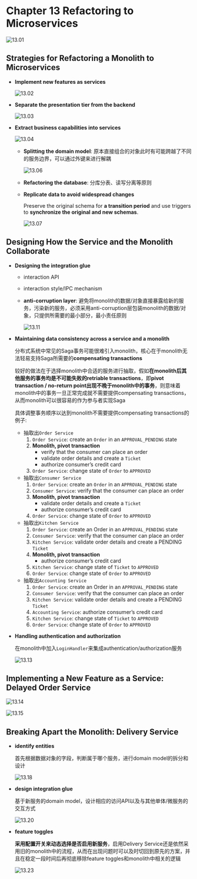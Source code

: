# Chapter 13 Refactoring to Microservices

![13.01](images/13.01.png)

## Strategies for Refactoring a Monolith to Microservices

- **Implement new features as services**

  ![13.02](images/13.02.png)

- **Separate the presentation tier from the backend**

  ![13.03](images/13.03.png)

- **Extract business capabilities into services**

  ![13.04](images/13.04.png)

  - **Splitting the domain model**: 原本直接组合的对象此时有可能跨越了不同的服务边界，可以通过外键来进行解耦

    ![13.06](images/13.06.png)
  
  - **Refactoring the database**: 分库分表、读写分离等原则
  - **Replicate data to avoid widespread changes**

    Preserve the original schema for **a transition period** and use triggers to **synchronize the original and new schemas**.

    ![13.07](images/13.07.png)

## Designing How the Service and the Monolith Collaborate

- **Designing the integration glue**
  - interaction API
  - interaction style/IPC mechanism
  - **anti-corruption layer**: 避免将monolith的数据/对象直接暴露给新的服务，污染新的服务，必须采用anti-corruption层包装monolith的数据/对象，只提供所需要的最小部分，最小责任原则

    ![13.11](images/13.11.png)

- **Maintaining data consistency across a service and a monolith**
  
  分布式系统中常见的Saga事务可能很难引入monolith，核心在于monolith无法轻易支持Saga所需要的**compensating transactions**

  较好的做法在于选择monolith中合适的服务进行抽取，假如**在monolith后其他服务的事务均是不可能失败的retriable transactions**，即**pivot transaction / no-return point出现不晚于monolith中的事务**，则意味着monolith中的事务一旦正常完成就不需要提供compensating transactions，从而monolith可以很容易的作为参与者实现Saga

  具体调整事务顺序以达到monolith不需要提供compensating transactions的例子:

  - 抽取出`Order Service`
    1. `Order Service`: create an `Order` in an `APPROVAL_PENDING` state
    2. **Monolith, pivot transaction**
       - verify that the consumer can place an order
       - validate order details and create a `Ticket`
       - authorize consumer’s credit card
    3. `Order Service`: change state of `Order` to `APPROVED`
  - 抽取出`Consumer Service`
    1. `Order Service`: create an `Order` in an `APPROVAL_PENDING` state
    2. `Consumer Service`: verify that the consumer can place an order
    3. **Monolith, pivot transaction**
       - validate order details and create a `Ticket`
       - authorize consumer’s credit card
    4. `Order Service`: change state of `Order` to `APPROVED`
  - 抽取出`Kitchen Service`
    1. `Order Service`: create an Order in an `APPROVAL_PENDING` state
    2. `Consumer Service`: verify that the consumer can place an order
    3. `Kitchen Service`: validate order details and create a PENDING `Ticket`
    4. **Monolith, pivot transaction**
       - authorize consumer’s credit card
    5. `Kitchen Service`: change state of `Ticket` to `APPROVED`
    6. `Order Service`: change state of `Order` to `APPROVED`
  - 抽取出`Accounting Service`
    1. `Order Service`: create an Order in an `APPROVAL_PENDING` state
    2. `Consumer Service`: verify that the consumer can place an order
    3. `Kitchen Service`: validate order details and create a PENDING `Ticket`
    4. `Accounting Service`: authorize consumer’s credit card
    5. `Kitchen Service`: change state of `Ticket` to `APPROVED`
    6. `Order Service`: change state of `Order` to `APPROVED`

- **Handling authentication and authorization**

  在monolith中加入`LoginHandler`来集成authentication/authorization服务

  ![13.13](images/13.13.png)

## Implementing a New Feature as a Service: Delayed Order Service

![13.14](images/13.14.png)

![13.15](images/13.15.png)

## Breaking Apart the Monolith: Delivery Service

- **identify entities**

  首先根据数据对象的字段，判断属于哪个服务，进行domain model的拆分和设计

  ![13.18](images/13.18.png)

- **design integration glue**

  基于新服务的domain model，设计相应的访问API以及与其他单体/微服务的交互方式

  ![13.20](images/13.20.png)

- **feature toggles**

  **采用配置开关来动态选择是否启用新服务**，启用Delivery Service还是依然采用旧的monolith中的流程，从而在出现问题时可以及时切回到原先的方案，并且在稳定一段时间后再彻底移除feature toggles和monolith中相关的逻辑

  ![13.23](images/13.23.png)
